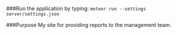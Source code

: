 ###Run the application by typing:
`meteor run --settings server/settings.json`

###Purpose
My site for providing reports to the management team.